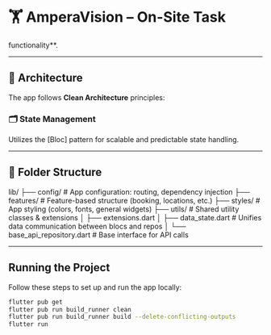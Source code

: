 # 🏋️ AmperaVision – On-Site Task

functionality**.

---


## 🧱 Architecture

The app follows **Clean Architecture** principles:

### 🗂️ State Management

Utilizes the [Bloc] pattern for scalable and predictable state handling.

---

## 📁 Folder Structure

lib/
├── config/               # App configuration: routing, dependency injection
├── features/             # Feature-based structure (booking, locations, etc.)
├── styles/               # App styling (colors, fonts, general widgets)
├── utils/                # Shared utility classes & extensions
│   ├── extensions.dart
│   ├── data_state.dart           # Unifies data communication between blocs and repos
│   └── base_api_repository.dart  # Base interface for API calls

---

## Running the Project

Follow these steps to set up and run the app locally:

```bash
flutter pub get
flutter pub run build_runner clean
flutter pub run build_runner build --delete-conflicting-outputs
flutter run
